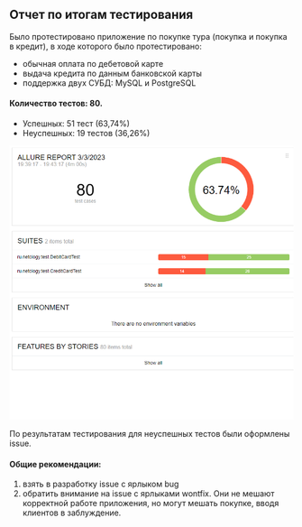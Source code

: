 ## Отчет по итогам тестирования

Было протестировано приложение по покупке тура (покупка и покупка в кредит), в ходе которого было протестировано:

- обычная оплата по дебетовой карте
- выдача кредита по данным банковской карты
- поддержка двух СУБД: MySQL и PostgreSQL

#### Количество тестов: 80. 

- Успешных: 51 тест (63,74%)
- Неуспешных: 19 тестов (36,26%)

![img.png](img.png)


По результатам тестирования для неуспешных тестов были оформлены issue.

#### Общие рекомендации:
1. взять в разработку issue с ярлыком bug
2. обратить внимание на issue с ярлыками wontfix. Они не мешают корректной работе приложения, но могут мешать покупке, вводя клиентов в заблуждение.


